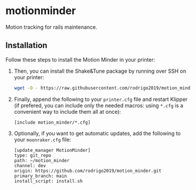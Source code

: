 # motionminder
Motion tracking for rails maintenance.


## Installation

Follow these steps to install the Motion Minder in your printer:
  1. Then, you can install the Shake&Tune package by running over SSH on your printer:
     ```bash
     wget -O - https://raw.githubusercontent.com/rodrigo2019/motion_minder/main/install.sh | bash
     ```
  1. Finally, append the following to your `printer.cfg` file and restart Klipper (if prefered, you can include only the needed macros: using `*.cfg` is a convenient way to include them all at once):
     ```
     [include motion_minder/*.cfg]
     ```
  1. Optionally, if you want to get automatic updates, add the following to your `moonraker.cfg` file:
     ```
     [update_manager MotionMinder]
     type: git_repo
     path: ~/motion_minder
     channel: dev
     origin: https://github.com/rodrigo2019/motion_minder.git
     primary_branch: main
     install_script: install.sh
     ```
